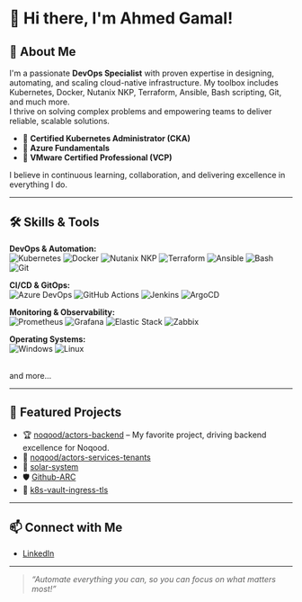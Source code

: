 # 👋 Hi there, I'm Ahmed Gamal!

## 🚀 About Me

I'm a passionate **DevOps Specialist** with proven expertise in designing, automating, and scaling cloud-native infrastructure. My toolbox includes Kubernetes, Docker, Nutanix NKP, Terraform, Ansible, Bash scripting, Git, and much more.  
I thrive on solving complex problems and empowering teams to deliver reliable, scalable solutions.

- 🔹 **Certified Kubernetes Administrator (CKA)**
- 🔹 **Azure Fundamentals**
- 🔹 **VMware Certified Professional (VCP)**

I believe in continuous learning, collaboration, and delivering excellence in everything I do.

---

## 🛠️ Skills & Tools

**DevOps & Automation:**  
![Kubernetes](https://img.shields.io/badge/-Kubernetes-326CE5?logo=kubernetes&logoColor=white&style=flat)
![Docker](https://img.shields.io/badge/-Docker-2496ED?logo=docker&logoColor=white&style=flat)
![Nutanix NKP](https://img.shields.io/badge/-Nutanix%20NKP-024DA1?logo=nutanix&logoColor=white&style=flat)
![Terraform](https://img.shields.io/badge/-Terraform-5F43E9?logo=terraform&logoColor=white&style=flat)
![Ansible](https://img.shields.io/badge/-Ansible-EE0000?logo=ansible&logoColor=white&style=flat)
![Bash](https://img.shields.io/badge/-Bash-4EAA25?logo=gnu-bash&logoColor=white&style=flat)
![Git](https://img.shields.io/badge/-Git-F05032?logo=git&logoColor=white&style=flat)

**CI/CD & GitOps:**  
![Azure DevOps](https://img.shields.io/badge/-Azure%20DevOps-0078D7?logo=azure-devops&logoColor=white&style=flat)
![GitHub Actions](https://img.shields.io/badge/-GitHub%20Actions-2088FF?logo=github-actions&logoColor=white&style=flat)
![Jenkins](https://img.shields.io/badge/-Jenkins-D24939?logo=jenkins&logoColor=white&style=flat)
![ArgoCD](https://img.shields.io/badge/-ArgoCD-FE7B1F?logo=argo&logoColor=white&style=flat)

**Monitoring & Observability:**  
![Prometheus](https://img.shields.io/badge/-Prometheus-E6522C?logo=prometheus&logoColor=white&style=flat)
![Grafana](https://img.shields.io/badge/-Grafana-F46800?logo=grafana&logoColor=white&style=flat)
![Elastic Stack](https://img.shields.io/badge/-Elastic%20Stack-005571?logo=elasticstack&logoColor=white&style=flat)
![Zabbix](https://img.shields.io/badge/-Zabbix-DC2323?logo=zabbix&logoColor=white&style=flat)

**Operating Systems:**  
![Windows](https://img.shields.io/badge/-Windows-0078D6?logo=windows&logoColor=white&style=flat)
![Linux](https://img.shields.io/badge/-Linux-FCC624?logo=linux&logoColor=black&style=flat)

<br>
and more...

---

## 🌟 Featured Projects

- 🏆 [noqood/actors-backend](https://github.com/noqood/actors-backend) – My favorite project, driving backend excellence for Noqood.
- 🔗 [noqood/actors-services-tenants](https://github.com/noqood/actors-services-tenants)
- 🌌 [solar-system](https://github.com/AhmedGamal285/solar-system)
- 🛡️ [Github-ARC](https://github.com/AhmedGamal285/Github-ARC)
- 🔐 [k8s-vault-ingress-tls](https://github.com/AhmedGamal285/k8s-vault-ingress-tls)

---

## 📫 Connect with Me

- [LinkedIn](https://www.linkedin.com/in/ahmedgamal285)

---

> _“Automate everything you can, so you can focus on what matters most!”_
